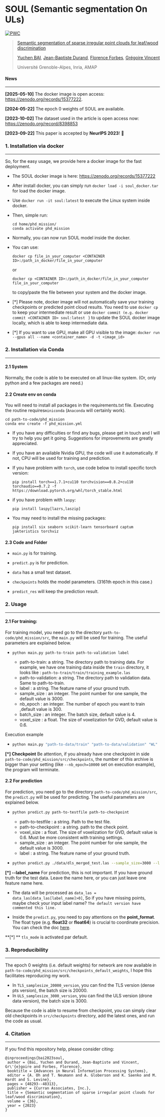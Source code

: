 # SOUL (Semantic segmentation On ULs)

[![PWC](https://img.shields.io/endpoint.svg?url=https://paperswithcode.com/badge/semantic-segmentation-of-sparse-irregular/lidar-semantic-segmentation-on-uls-labeled)](https://paperswithcode.com/sota/lidar-semantic-segmentation-on-uls-labeled?p=semantic-segmentation-of-sparse-irregular)

> [Semantic segmentation of sparse irregular point clouds for leaf/wood discrimination](https://neurips.cc/virtual/2023/poster/72647)
>
> [Yuchen BAI](https://na1an.github.io/), [Jean-Baptiste Durand](https://amap.cirad.fr/fr/edit-article.php?id=433), [Florence Forbes](https://mistis.inrialpes.fr/people/forbes/), [Grégoire Vincent](https://lab.ird.fr/personne/eHBCWllvN3FjJTJGQVNWTzhlRkdwZ2FoTDMlMkIlMkJRS3BCdUR1eDZjdGtwZzlqRSUzRA/show)
>
>  Université Grenoble-Alpes, Inria, AMAP



#### News

--------

**[2025-05-10]** The docker image is open access: https://zenodo.org/records/15377222.

**[2024-05-22]** The epoch 0 weights of SOUL are available.

**[2023-10-02]** The dataset used in the article is open access now: https://zenodo.org/record/8398853

**[2023-09-22]** This paper is accepted by **NeurIPS 2023**! :tada:

### 1. Installation via docker

-----

So, for the easy usage, we provide here a docker image for the fast deployment.

* The SOUL docker image is here: https://zenodo.org/records/15377222

* After install docker, you can simply run ```docker load -i soul_docker.tar ``` for load the docker image.

* Use ```docker run -it soul:latest``` to execute the Linux system inside docker.

* Then, simple run:

  ```
  cd home/phd_mission/
  conda activate phd_mission
  ```

* Normally, you can now run SOUL model inside the docker.

* You can use: 

  ```docker cp file_in_your_computer <CONTAINER ID>:/path_in_docker/file_in_your_computer``` 

  or 

  ```docker cp <CONTAINER ID>:/path_in_docker/file_in_your_computer file_in_your_computer ``` 

  to copy/paste the file between your system and the docker image.


* [*] Please note, docker image will not automatically save your training checkpoints or predicted point cloud results. You need to use ```docker cp``` to keep your intermediate result or use ```docker commit (e.g.``` ```docker commit <CONTAINER ID> soul:latest ``` ) to update the SOUL docker image locally, which is able to keep intermediate data.

* [*] If you want to use GPU, make all GPU visible to the image: ```docker run --gpus all --name <container_name> -d -t <image_id>```

### 2. Installation via Conda

---------

#### 2.1 System

Normally, the code is able to be executed on all linux-like system. (Or, only python and a few packages are need.)

#### 2.2 Create env on conda

You will need to install all packages in the requirements.txt file.  Executing the routine requires```miniconda``` (```Anaconda``` will certainly work). 

```
cd path-to-code/phd_mission
conda env create -f phd_mission.yml
```

* If you have any difficulties or find any bugs, please get in touch and I will try to help you get it going. Suggestions for improvements are greatly appreciated.

* If you have an available Nvidia GPU, the code will use it automatically. If not, CPU will be used for training and prediction.

* If you have problem with ```torch```, use code below to install specific torch version:

  ```
  pip install torch==1.7.1+cu110 torchvision==0.8.2+cu110 torchaudio==0.7.2 -f https://download.pytorch.org/whl/torch_stable.html
  ```

* if you have problem with ```laspy```:

  ```
  pip install laspy[lazrs,laszip]
  ```

* You may need to install the missing packages:

  ```
  pip install six seaborn scikit-learn tensorboard captum jakteristics torchviz
  ```



#### 2.3 Code and Folder

* ```main.py``` is for training.

* ```predict.py``` is for prediction.

* ```data``` has a small test dataset.

* ```checkpoints``` holds the model parameters. (3161th epoch in this case.)

* ```predict_res``` will keep the prediction result.

  

### 2. Usage

---------------

#### 2.1 For training:

For training model, you need go to the directory ```path-to-code/phd_mission/src```, the ```main.py``` will be used for training. The useful parameters are explained below.

* ```
  python main.py path-to-train path-to-validation label
  ```

  * path-to-train: a string. The directory path to training data. For example, we have one training data inside the ```train``` directory, it looks like : ```path-to-train/train/training_example.las```
  * path-to-validation: a string. The directory path to validation data. Same to path-to-train.
  * label : a string. The feature name of your ground truth.
  * sample_size : an integer. The point number for one sample, the default value is 3000.
  * nb_epoch : an integer. The number of epoch you want to train ,default value is 300.
  * batch_size : an integer. The batch size, default value is 4.
  * voxel_size : a float. The size of voxelization for GVD, default value is 0.6.

Execution example

* ```sh
  python main.py "path-to-data/train" "path-to-data/validation" "WL" --sample_size=3000 --nb_epoch=10000 --batch_size=16 --voxel_size=0.6
  ```

**[*] Checkpoint** Be attention,  if you already have one checkpoint in side ```path-to-code/phd_mission/src/checkpoints```, the number of this archive is bigger than your setting (like ```--nb_epoch=10000``` set on execution example), the program will terminate. 



#### 2.2 For prediction

For prediction, you need go to the directory ```path-to-code/phd_mission/src```, the ```predict.py``` will be used for predicting. The useful parameters are explained below.

* ```sh
  python predict.py path-to-testfile path-to-checkpoint
  ```

  * path-to-testfile : a string. Path to the test file.
  * path-to-checkpoint : a string. path to the check point.
  * voxel_size : a float. The size of voxelization for GVD, default value is 0.6. Must be more consistent with training settings.
  * sample_size : an integer. The point number for one sample, the default value is 3000.
  * label : a string. The feature name of your ground truth.

* ```sh
  python predict.py ./data/dls_merged_test.las --sample_size=3000 --label_name="WL" checkpoints/checkpoint_epoch_003161.pth
  ```

**[*] --label_name** For prediction, this is not important. If you have ground truth for the test data. Leave the name here, or you can just leave one feature name here.

* The data will be processed as ```data_las = data_las[data_las[label_name]>0]```, So if you have missing points, maybe check your input label name? ```The default version have commented this line.```

* Inside the ```predict.py```, you need to pay attentions on the **point_format**. The float type (e.g. **float32** or **float64**) is crucial to coordinate precision. You can check the doc [here](https://laspy.readthedocs.io/en/latest/intro.html#point-format-6).

**[*] ** ```tls_mode``` is activated par default.



### 3. Reproducibility

-----------

The epoch 0 weights (i.e. default weights) for network are now available in ```path-to-code/phd_mission/src/checkpoints_default_weights```, I hope this facilitates reproducing my work. 

* In ```TLS_samplesize_20000_version```, you can find the TLS version (dense pts version), the batch size is 20000.
* In ```ULS_samplesize_3000_version```, you can find the ULS version (drone data version), the batch size is 3000.

Because the code is able to resume from checkpoint, you can simply clear old checkpoints in `src/checkpoints` directory, add the latest ones, and run the code as usual.



### 4. Citation

---------

If you find this repository help, please consider citing:

```
@inproceedings{bai2023soul,
 author = {Bai, Yuchen and Durand, Jean-Baptiste and Vincent, Gr\'{e}goire and Forbes, Florence},
 booktitle = {Advances in Neural Information Processing Systems},
 editor = {A. Oh and T. Neumann and A. Globerson and K. Saenko and M. Hardt and S. Levine},
 pages = {48293--48313},
 publisher = {Curran Associates, Inc.},
 title = {Semantic segmentation of sparse irregular point clouds for leaf/wood discrimination},
 volume = {36},
 year = {2023}
}
```



